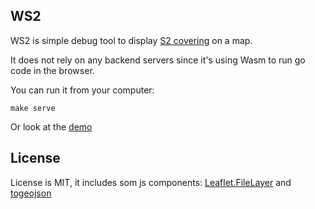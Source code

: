 WS2
---

WS2 is simple debug tool to display [S2 covering](https://s2geometry.io/) on a map.

It does not rely on any backend servers since it's using Wasm to run go code in the browser.

You can run it from your computer:

```
make serve
```

Or look at the [demo](https://akhenakh.github.io/ws2/)


## License
License is MIT, it includes som js components:  [Leaflet.FileLayer](https://github.com/makinacorpus/Leaflet.FileLayer) and [togeojson](https://github.com/mapbox/togeojson)
